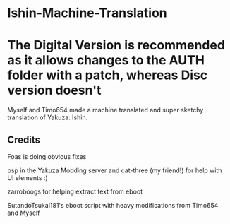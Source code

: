 # Ishin-Machine-Translation

# The Digital Version is recommended as it allows changes to the AUTH folder with a patch, whereas Disc version doesn't
Myself and Timo654 made a machine translated and super sketchy translation of Yakuza: Ishin.

## Credits

Foas is doing obvious fixes

psp in the Yakuza Modding server and cat-three (my friend!) for help with UI elements :)

zarroboogs for helping extract text from eboot

SutandoTsukai181's eboot script with heavy modifications from Timo654 and Myself
